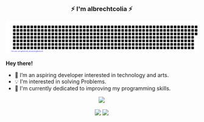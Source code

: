 
### <div align="center">:zap: I'm albrechtcolia :zap:</div>
![gitartwork](gitartwork.svg)

**Hey there!**

- :blue_heart: I’m an aspiring developer interested in technology and arts.
- :bulb: I’m interested in solving Problems.
- :seedling: I'm currently dedicated to improving my programming skills.

<p align="center">
  <img src="https://github-profile-summary-cards.vercel.app/api/cards/profile-details?username=albrechtcolia&theme=nord_dark"/>
</p>

<p align="center">
  <img src="https://github-profile-summary-cards.vercel.app/api/cards/stats?username=albrechtcolia&theme=nord_dark"/>
  <img src="https://github-profile-summary-cards.vercel.app/api/cards/productive-time?username=albrechtcolia&theme=nord_dark"/>
</p>


